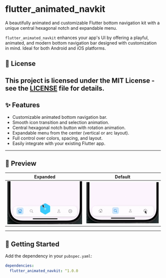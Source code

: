 # flutter_animated_navkit

A beautifully animated and customizable Flutter bottom navigation kit with a unique central hexagonal notch and expandable menu.

`flutter_animated_navkit` enhances your app's UI by offering a playful, animated, and modern bottom navigation bar designed with customization in mind. Ideal for both Android and iOS platforms.

## 📄 License

This project is licensed under the MIT License - see the [LICENSE](LICENSE) file for details.
---

## ✨ Features

- Customizable animated bottom navigation bar.
- Smooth icon transition and selection animation.
- Central hexagonal notch button with rotation animation.
- Expandable menu from the center (vertical or arc layout).
- Full control over colors, spacing, and layout.
- Easily integrate with your existing Flutter app.

---

## 📸 Preview

| Expanded | Default |
|----------|---------|
| ![Expanded Menu](https://github.com/Raj3448/flutter_animated_navkit/raw/main/flutter_animated_navkit/assets/expanded_view.gif) | ![Bottom Bar](https://github.com/Raj3448/flutter_animated_navkit/raw/main/flutter_animated_navkit/assets/animated_nav.gif) |



---

## 🚀 Getting Started

Add the dependency in your `pubspec.yaml`:

```yaml
dependencies:
  flutter_animated_navkit: ^1.0.0
